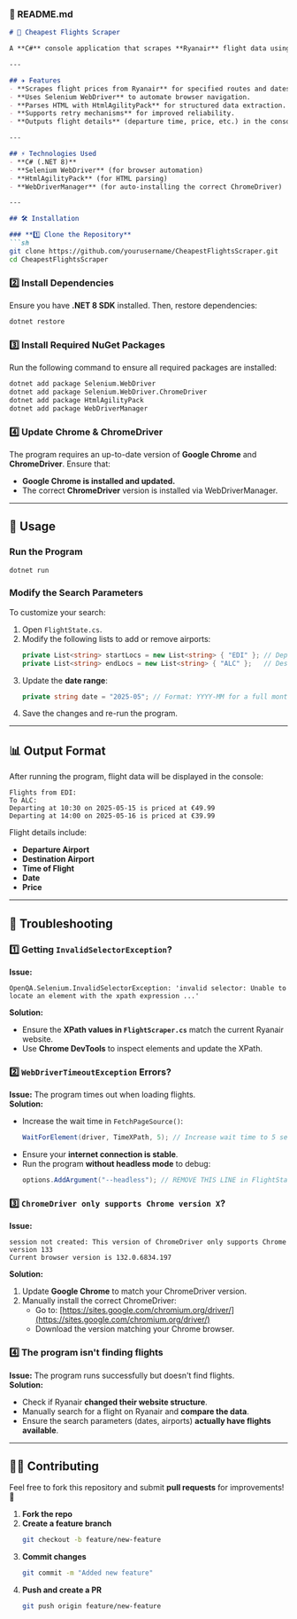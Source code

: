 ﻿

### **📌 README.md**
```md
# 🛫 Cheapest Flights Scraper

A **C#** console application that scrapes **Ryanair** flight data using **Selenium** and **HtmlAgilityPack**. This tool automatically retrieves the cheapest flights between selected departure and destination airports over a specified date range.

---

## ✈️ Features
- **Scrapes flight prices from Ryanair** for specified routes and dates.
- **Uses Selenium WebDriver** to automate browser navigation.
- **Parses HTML with HtmlAgilityPack** for structured data extraction.
- **Supports retry mechanisms** for improved reliability.
- **Outputs flight details** (departure time, price, etc.) in the console.

---

## ⚡ Technologies Used
- **C# (.NET 8)**
- **Selenium WebDriver** (for browser automation)
- **HtmlAgilityPack** (for HTML parsing)
- **WebDriverManager** (for auto-installing the correct ChromeDriver)

---

## 🛠️ Installation

### **1️⃣ Clone the Repository**
```sh
git clone https://github.com/yourusername/CheapestFlightsScraper.git
cd CheapestFlightsScraper
```

### **2️⃣ Install Dependencies**
Ensure you have **.NET 8 SDK** installed. Then, restore dependencies:
```sh
dotnet restore
```

### **3️⃣ Install Required NuGet Packages**
Run the following command to ensure all required packages are installed:
```sh
dotnet add package Selenium.WebDriver
dotnet add package Selenium.WebDriver.ChromeDriver
dotnet add package HtmlAgilityPack
dotnet add package WebDriverManager
```

### **4️⃣ Update Chrome & ChromeDriver**
The program requires an up-to-date version of **Google Chrome** and **ChromeDriver**. Ensure that:
- **Google Chrome is installed and updated.**
- The correct **ChromeDriver** version is installed via WebDriverManager.

---

## 🚀 Usage

### **Run the Program**
```sh
dotnet run
```

### **Modify the Search Parameters**
To customize your search:
1. Open `FlightState.cs`.
2. Modify the following lists to add or remove airports:
   ```csharp
   private List<string> startLocs = new List<string> { "EDI" }; // Departure airports
   private List<string> endLocs = new List<string> { "ALC" };   // Destination airports
   ```
3. Update the **date range**:
   ```csharp
   private string date = "2025-05"; // Format: YYYY-MM for a full month or YYYY-MM-DD for a specific date
   ```
4. Save the changes and re-run the program.

---

## 📊 Output Format
After running the program, flight data will be displayed in the console:
```
Flights from EDI:
To ALC:
Departing at 10:30 on 2025-05-15 is priced at €49.99
Departing at 14:00 on 2025-05-16 is priced at €39.99
```
Flight details include:
- **Departure Airport**
- **Destination Airport**
- **Time of Flight**
- **Date**
- **Price**

---

## 🔧 Troubleshooting

### **1️⃣ Getting `InvalidSelectorException`?**
**Issue:**  
```
OpenQA.Selenium.InvalidSelectorException: 'invalid selector: Unable to locate an element with the xpath expression ...'
```
**Solution:**
- Ensure the **XPath values in `FlightScraper.cs`** match the current Ryanair website.
- Use **Chrome DevTools** to inspect elements and update the XPath.

### **2️⃣ `WebDriverTimeoutException` Errors?**
**Issue:** The program times out when loading flights.  
**Solution:**
- Increase the wait time in `FetchPageSource()`:
  ```csharp
  WaitForElement(driver, TimeXPath, 5); // Increase wait time to 5 seconds
  ```
- Ensure your **internet connection is stable**.
- Run the program **without headless mode** to debug:
  ```csharp
  options.AddArgument("--headless"); // REMOVE THIS LINE in FlightState.cs
  ```

### **3️⃣ `ChromeDriver only supports Chrome version X`?**
**Issue:**  
```
session not created: This version of ChromeDriver only supports Chrome version 133
Current browser version is 132.0.6834.197
```
**Solution:**
1. Update **Google Chrome** to match your ChromeDriver version.
2. Manually install the correct ChromeDriver:  
   - Go to: [https://sites.google.com/chromium.org/driver/](https://sites.google.com/chromium.org/driver/)
   - Download the version matching your Chrome browser.

### **4️⃣ The program isn't finding flights**
**Issue:** The program runs successfully but doesn't find flights.  
**Solution:**
- Check if Ryanair **changed their website structure**.
- Manually search for a flight on Ryanair and **compare the data**.
- Ensure the search parameters (dates, airports) **actually have flights available**.

---

## 👨‍💻 Contributing
Feel free to fork this repository and submit **pull requests** for improvements! 🚀

1. **Fork the repo**
2. **Create a feature branch**
   ```sh
   git checkout -b feature/new-feature
   ```
3. **Commit changes**
   ```sh
   git commit -m "Added new feature"
   ```
4. **Push and create a PR**
   ```sh
   git push origin feature/new-feature
   ```

